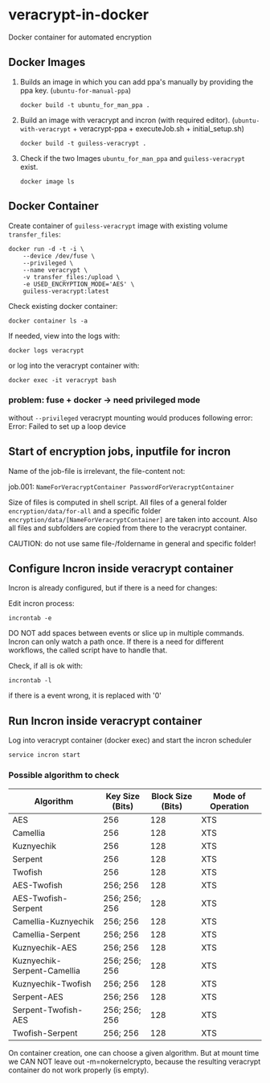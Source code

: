 # veracrypt-in-docker
Docker container for automated encryption

## Docker Images
1. Builds an image in which you can add ppa's manually by providing the ppa key. (`ubuntu-for-manual-ppa`)
    ```
    docker build -t ubuntu_for_man_ppa .
    ```

2. Build an image with veracrypt and incron (with required editor). (`ubuntu-with-veracrypt` + veracrypt-ppa + executeJob.sh + initial_setup.sh)
    ```
    docker build -t guiless-veracrypt .
    ```
 
3. Check if the two Images `ubuntu_for_man_ppa` and `guiless-veracrypt` exist.
    ```
    docker image ls
    ```
    
## Docker Container
Create container of `guiless-veracrypt` image with existing volume `transfer_files`:
```
docker run -d -t -i \
	--device /dev/fuse \
	--privileged \
	--name veracrypt \
	-v transfer_files:/upload \
	-e USED_ENCRYPTION_MODE='AES' \
	guiless-veracrypt:latest
```

Check existing docker container:
```
docker container ls -a
```

If needed, view into the logs with:
```
docker logs veracrypt
```

or log into the veracrypt container with:
```
docker exec -it veracrypt bash
```

### problem: fuse + docker -> need privileged mode
without `--privileged` veracrypt mounting would produces following error:
Error: Failed to set up a loop device

## Start of encryption jobs, inputfile for incron
Name of the job-file is irrelevant, the file-content not: 


job.001:	```NameForVeracryptContainer PasswordForVeracryptContainer```

Size of files is computed in shell script.
All files of a general folder `encryption/data/for-all` and 
a specific folder `encryption/data/[NameForVeracryptContainer]` are taken into account. 
Also all files and subfolders are copied from there to the veracrypt container.

CAUTION: do not use same file-/foldername in general and specific folder!  

## Configure Incron inside veracrypt container

Incron is already configured, but if there is a need for changes:

Edit incron process:
```
incrontab -e
```

DO NOT add spaces between events or slice up in multiple commands. 
Incron can only watch a path once. If there is a need for different workflows, 
the called script have to handle that.

Check, if all is ok with:
```
incrontab -l
```
if there is a event wrong, it is replaced with '0'

## Run Incron inside veracrypt container

Log into veracrypt container (docker exec) and start the incron scheduler
```
service incron start
```

### Possible algorithm to check
Algorithm | Key Size (Bits) |	Block Size (Bits) | Mode of Operation
---|---|---|--- 	 	 	 	 
AES | 256 | 128 | XTS
Camellia | 256 | 128 | XTS
Kuznyechik | 256 | 128 | XTS
Serpent | 256 | 128 | XTS
Twofish	| 256 | 128 | XTS
AES-Twofish | 256; 256 | 128 | XTS
AES-Twofish-Serpent | 256; 256; 256 | 128 | XTS
Camellia-Kuznyechik | 256; 256 | 128 | XTS
Camellia-Serpent | 256; 256 | 128 | XTS
Kuznyechik-AES | 256; 256 | 128 | XTS
Kuznyechik-Serpent-Camellia | 256; 256; 256 | 128 | XTS
Kuznyechik-Twofish | 256; 256 | 128 | XTS
Serpent-AES | 256; 256 | 128 | XTS
Serpent-Twofish-AES | 256; 256; 256 | 128 | XTS
Twofish-Serpent | 256; 256 | 128 | XTS

On container creation, one can choose a given algorithm.
But at mount time we CAN NOT leave out -m=nokernelcrypto, 
because the resulting veracrypt container do not work properly (is empty). 